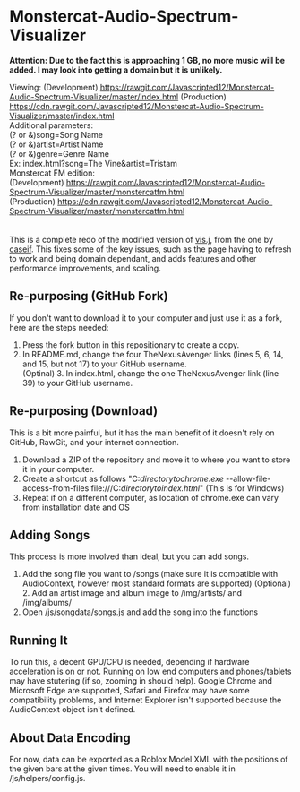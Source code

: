 # Monstercat-Audio-Spectrum-Visualizer
<b>Attention: Due to the fact this is approaching 1 GB, no more music will be added. I may look into getting a domain but it is unlikely.</b>

Viewing: 
(Development) https://rawgit.com/Javascripted12/Monstercat-Audio-Spectrum-Visualizer/master/index.html
(Production) https://cdn.rawgit.com/Javascripted12/Monstercat-Audio-Spectrum-Visualizer/master/index.html
<br>Additional parameters:
<br>(? or &)song=Song Name
<br>(? or &)artist=Artist Name
<br>(? or &)genre=Genre Name
<br>Ex: index.html?song=The Vine&artist=Tristam
<br>
Monstercat FM edition:
<br>(Development) https://rawgit.com/Javascripted12/Monstercat-Audio-Spectrum-Visualizer/master/monstercatfm.html
<br>(Production) https://cdn.rawgit.com/Javascripted12/Monstercat-Audio-Spectrum-Visualizer/master/monstercatfm.html
<br><br><br>
This is a complete redo of the modified version of [vis.j](https://github.com/TheNexusAvenger/vis.js), from the one by [caseif](https://github.com/caseif/vis.js). This fixes some of the key issues, such as the page having to refresh to work and being domain dependant, and adds features and other performance improvements, and scaling.

## Re-purposing (GitHub Fork)
If you don't want to download it to your computer and just use it as a fork, here are the steps needed:
1. Press the fork button in this repositionary to create a copy.<br>
2. In README.md, change the four TheNexusAvenger links (lines 5, 6, 14, and 15, but not 17) to your GitHub username.<br>
(Optinal) 3. In index.html, change the one TheNexusAvenger link (line 39) to your GitHub username. 

## Re-purposing (Download)
This is a bit more painful, but it has the main benefit of it doesn't rely on GitHub, RawGit, and your internet connection.
1. Download a ZIP of the repository and move it to where you want to store it in your computer.<br>
2. Create a shortcut as follows "C:<i>directorytochrome.exe</i> --allow-file-access-from-files file:///C:<i>directorytoindex.html</i>" (This is for Windows)<br>
3. Repeat if on a different computer, as location of chrome.exe can vary from installation date and OS

## Adding Songs
This process is more involved than ideal, but you can add songs.
1. Add the song file you want to /songs (make sure it is compatible with AudioContext, however most standard formats are supported)
(Optional) 2. Add an artist image and album image to /img/artists/ and /img/albums/ 
3. Open /js/songdata/songs.js and add the song into the functions

## Running It
To run this, a decent GPU/CPU is needed, depending if hardware acceleration is on or not. Running on low end computers and phones/tablets may have stutering (if so, zooming in should help). Google Chrome and Microsoft Edge are supported, Safari and Firefox may have some compatibility problems, and Internet Explorer isn't supported because the AudioContext object isn't defined.

## About Data Encoding
For now, data can be exported as a Roblox Model XML with the positions of the given bars at the given times. You will need to enable it in /js/helpers/config.js.
